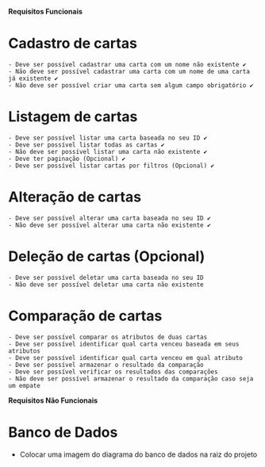 **Requisitos Funcionais**

  # Cadastro de cartas
    - Deve ser possível cadastrar uma carta com um nome não existente ✔
    - Não deve ser possível cadastrar uma carta com um nome de uma carta já existente ✔
    - Não deve ser possível criar uma carta sem algum campo obrigatório ✔
  
  # Listagem de cartas
    - Deve ser possível listar uma carta baseada no seu ID ✔
    - Deve ser possível listar todas as cartas ✔
    - Não deve ser possível listar uma carta não existente ✔
    - Deve ter paginação (Opcional) ✔
    - Deve ser possível listar cartas por filtros (Opcional) ✔
  
  # Alteração de cartas
    - Deve ser possível alterar uma carta baseada no seu ID ✔
    - Não deve ser possível alterar uma carta não existente ✔
  
  # Deleção de cartas (Opcional)
    - Deve ser possível deletar uma carta baseada no seu ID
    - Não deve ser possível deletar uma carta não existente
  
  # Comparação de cartas
    - Deve ser possível comparar os atributos de duas cartas
    - Deve ser possível identificar qual carta venceu baseada em seus atributos
    - Deve ser possível identificar qual carta venceu em qual atributo
    - Deve ser possível armazenar o resultado da comparação
    - Deve ser possível verificar os resultados das comparações
    - Não deve ser possível armazenar o resultado da comparação caso seja um empate


**Requisitos Não Funcionais**

  # Banco de Dados
   - Colocar uma imagem do diagrama do banco de dados na raiz do projeto
